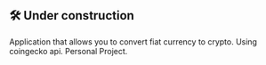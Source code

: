 ## 🛠 Under construction
Application that allows you to convert fiat currency to crypto. Using coingecko api. Personal Project.

